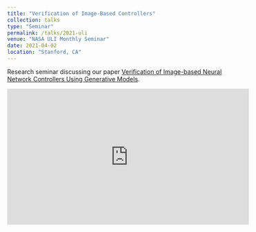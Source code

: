 ```yaml
---
title: "Verification of Image-Based Controllers"
collection: talks
type: "Seminar"
permalink: /talks/2021-uli
venue: "NASA ULI Monthly Seminar"
date: 2021-04-02
location: "Stanford, CA"
---
```


Research seminar discussing our paper <a href="https://arxiv.org/abs/2105.07091">Verification of Image-based Neural Network Controllers Using Generative Models</a>.

<iframe width="560" height="315" src="https://www.youtube.com/embed/FtuGYN7DFpA?si=yAm4I42pN3DvPttX" title="YouTube video player" frameborder="0" allow="accelerometer; autoplay; clipboard-write; encrypted-media; gyroscope; picture-in-picture; web-share" allowfullscreen></iframe>
